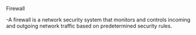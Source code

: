 Firewall

-A firewall is a network security system that monitors and controls incoming and outgoing network traffic based on predetermined security rules.
